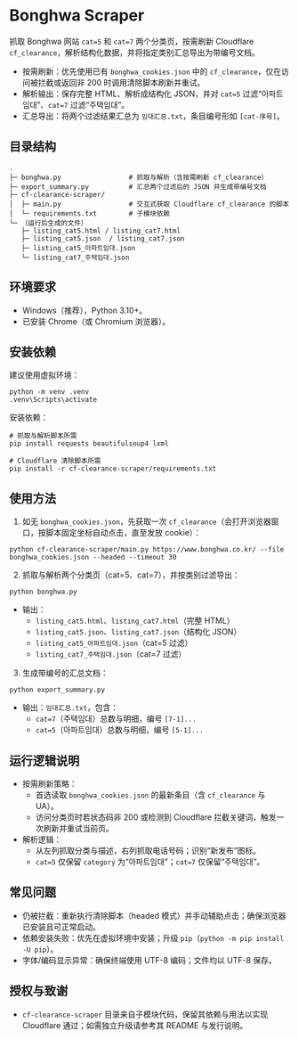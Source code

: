 # Bonghwa Scraper

抓取 Bonghwa 网站 `cat=5` 和 `cat=7` 两个分类页，按需刷新 Cloudflare `cf_clearance`，解析结构化数据，并将指定类别汇总导出为带编号文档。

- 按需刷新：优先使用已有 `bonghwa_cookies.json` 中的 `cf_clearance`，仅在访问被拦截或返回非 200 时调用清除脚本刷新并重试。
- 解析输出：保存完整 HTML、解析成结构化 JSON，并对 `cat=5` 过滤“아파트임대”、`cat=7` 过滤“주택임대”。
- 汇总导出：将两个过滤结果汇总为 `임대汇总.txt`，条目编号形如 `[cat-序号]`。

## 目录结构

```
.
├─ bonghwa.py                 # 抓取与解析（含按需刷新 cf_clearance）
├─ export_summary.py          # 汇总两个过滤后的 JSON 并生成带编号文档
├─ cf-clearance-scraper/
│  ├─ main.py                 # 交互式获取 Cloudflare cf_clearance 的脚本
│  └─ requirements.txt        # 子模块依赖
└─ （运行后生成的文件）
   ├─ listing_cat5.html / listing_cat7.html
   ├─ listing_cat5.json  / listing_cat7.json
   ├─ listing_cat5_아파트임대.json
   └─ listing_cat7_주택임대.json
```

## 环境要求

- Windows（推荐），Python 3.10+。
- 已安装 Chrome（或 Chromium 浏览器）。

## 安装依赖

建议使用虚拟环境：

```
python -m venv .venv
.venv\Scripts\activate
```

安装依赖：

```
# 抓取与解析脚本所需
pip install requests beautifulsoup4 lxml

# Cloudflare 清除脚本所需
pip install -r cf-clearance-scraper/requirements.txt
```

## 使用方法

1) 如无 `bonghwa_cookies.json`，先获取一次 `cf_clearance`（会打开浏览器窗口，按脚本固定坐标自动点击，直至发放 cookie）：

```
python cf-clearance-scraper/main.py https://www.bonghwa.co.kr/ --file bonghwa_cookies.json --headed --timeout 30
```

2) 抓取与解析两个分类页（cat=5、cat=7），并按类别过滤导出：

```
python bonghwa.py
```

- 输出：
  - `listing_cat5.html`、`listing_cat7.html`（完整 HTML）
  - `listing_cat5.json`、`listing_cat7.json`（结构化 JSON）
  - `listing_cat5_아파트임대.json`（cat=5 过滤）
  - `listing_cat7_주택임대.json`（cat=7 过滤）

3) 生成带编号的汇总文档：

```
python export_summary.py
```

- 输出：`임대汇总.txt`，包含：
  - `cat=7`（주택임대）总数与明细，编号 `[7-1]...`
  - `cat=5`（아파트임대）总数与明细，编号 `[5-1]...`

## 运行逻辑说明

- 按需刷新策略：
  - 首选读取 `bonghwa_cookies.json` 的最新条目（含 `cf_clearance` 与 UA）。
  - 访问分类页时若状态码非 200 或检测到 Cloudflare 拦截关键词，触发一次刷新并重试当前页。
- 解析逻辑：
  - 从左列抓取分类与描述，右列抓取电话号码；识别“新发布”图标。
  - `cat=5` 仅保留 `category` 为“아파트임대”；`cat=7` 仅保留“주택임대”。

## 常见问题

- 仍被拦截：重新执行清除脚本（headed 模式）并手动辅助点击；确保浏览器已安装且可正常启动。
- 依赖安装失败：优先在虚拟环境中安装；升级 `pip`（`python -m pip install -U pip`）。
- 字体/编码显示异常：确保终端使用 UTF-8 编码；文件均以 UTF-8 保存。

## 授权与致谢

- `cf-clearance-scraper` 目录来自子模块代码，保留其依赖与用法以实现 Cloudflare 通过；如需独立升级请参考其 README 与发行说明。